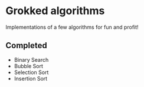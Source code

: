 Grokked algorithms
==================

Implementations of a few algorithms for fun and profit!

Completed
---------
* Binary Search
* Bubble Sort
* Selection Sort
* Insertion Sort
